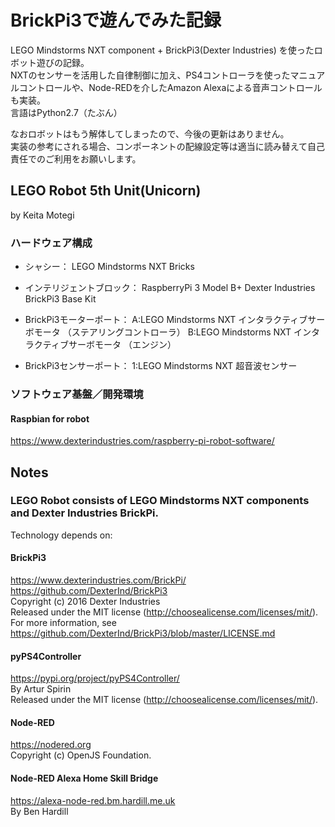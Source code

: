 # BrickPi3で遊んでみた記録
LEGO Mindstorms NXT component + BrickPi3(Dexter Industries) を使ったロボット遊びの記録。  
NXTのセンサーを活用した自律制御に加え、PS4コントローラを使ったマニュアルコントロールや、Node-REDを介したAmazon Alexaによる音声コントロールも実装。  
言語はPython2.7（たぶん） 
   
なおロボットはもう解体してしまったので、今後の更新はありません。  
実装の参考にされる場合、コンポーネントの配線設定等は適当に読み替えて自己責任でのご利用をお願いします。

## LEGO Robot 5th Unit(Unicorn)
by Keita Motegi

### ハードウェア構成

* シャシー：
LEGO Mindstorms NXT Bricks

* インテリジェントブロック：
RaspberryPi 3 Model B+
Dexter Industries BrickPi3 Base Kit

* BrickPi3モーターポート：
A:LEGO Mindstorms NXT インタラクティブサーボモータ （ステアリングコントローラ）
B:LEGO Mindstorms NXT インタラクティブサーボモータ （エンジン）

* BrickPi3センサーポート：
1:LEGO Mindstorms NXT 超音波センサー


### ソフトウェア基盤／開発環境

#### Raspbian for robot
https://www.dexterindustries.com/raspberry-pi-robot-software/

## Notes

### LEGO Robot consists of LEGO Mindstorms NXT components and Dexter Industries BrickPi.
Technology depends on:

#### BrickPi3
https://www.dexterindustries.com/BrickPi/  
https://github.com/DexterInd/BrickPi3  
Copyright (c) 2016 Dexter Industries  
Released under the MIT license (http://choosealicense.com/licenses/mit/).  
For more information, see https://github.com/DexterInd/BrickPi3/blob/master/LICENSE.md  

#### pyPS4Controller
https://pypi.org/project/pyPS4Controller/  
By Artur Spirin  
Released under the MIT license (http://choosealicense.com/licenses/mit/).  

#### Node-RED
https://nodered.org  
Copyright (c) OpenJS Foundation.  

#### Node-RED Alexa Home Skill Bridge
https://alexa-node-red.bm.hardill.me.uk  
By Ben Hardill  
